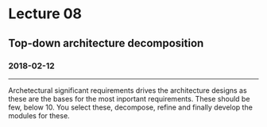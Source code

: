 # Lecture 08
## Top-down architecture decomposition 
### 2018-02-12
---
Archetectural significant requirements drives the architecture designs as these are the bases for the most inportant requirements. These should be few, below 10. You select these, decompose, refine and finally develop the modules for these. 
